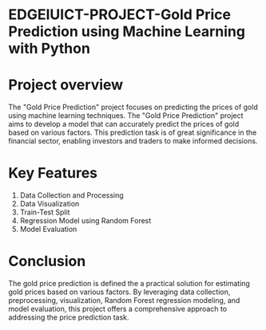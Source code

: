 # EDGEIUICT-PROJECT-Gold Price Prediction using Machine Learning with Python
# Project overview
The "Gold Price Prediction" project focuses on predicting the prices of gold using machine learning techniques. The "Gold Price Prediction" project aims to develop a model that can accurately predict the prices of gold based on various factors. This prediction task is of great significance in the financial sector, enabling investors and traders to make informed decisions. 
# Key Features
1. Data Collection and Processing
2. Data Visualization
3. Train-Test Split
4. Regression Model using Random Forest
5. Model Evaluation
# Conclusion
The gold price prediction is defined the a practical solution for estimating gold prices based on various factors. By leveraging data collection, preprocessing, visualization, Random Forest regression modeling, and model evaluation, this project offers a comprehensive approach to addressing the price prediction task.
